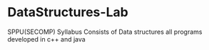 # DataStructures-Lab
SPPU(SECOMP) Syllabus
Consists of Data structures all programs developed in c++ and java
